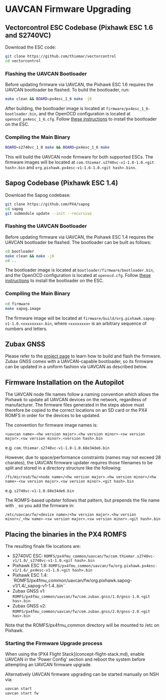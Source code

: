 # UAVCAN Firmware Upgrading

## Vectorcontrol ESC Codebase (Pixhawk ESC 1.6 and S2740VC)

Download the ESC code:

<div class="host-code"></div>

```sh
git clone https://github.com/thiemar/vectorcontrol
cd vectorcontrol
```

### Flashing the UAVCAN Bootloader

Before updating firmware via UAVCAN, the Pixhawk ESC 1.6 requires the UAVCAN bootloader be flashed. To build the bootloader, run:

<div class="host-code"></div>

```sh
make clean && BOARD=px4esc_1_6 make -j8
```

After building, the bootloader image is located at `firmware/px4esc_1_6-bootloader.bin`, and the OpenOCD configuration is located at `openocd_px4esc_1_6.cfg`. Follow [these instructions](uavcan-bootloader-installation.md) to install the bootloader on the ESC.

### Compiling the Main Binary

<div class="host-code"></div>

```sh
BOARD=s2740vc_1_0 make && BOARD=px4esc_1_6 make
```

This will build the UAVCAN node firmware for both supported ESCs. The firmware images will be located at `com.thiemar.s2740vc-v1-1.0-1.0.<git hash>.bin` and `org.pixhawk.px4esc-v1-1.6-1.0.<git hash>.binn`.

## Sapog Codebase (Pixhawk ESC 1.4)

Download the Sapog codebase:

<div class="host-code"></div>

```sh
git clone https://github.com/PX4/sapog
cd sapog
git submodule update --init --recursive
```

### Flashing the UAVCAN Bootloader

Before updating firmware via UAVCAN, the Pixhawk ESC 1.4 requires the UAVCAN bootloader be flashed. The bootloader can be built as follows:

<div class="host-code"></div>

```sh
cd bootloader
make clean && make -j8
cd ..
```

The bootloader image is located at `bootloader/firmware/bootloader.bin`, and the OpenOCD configuration is located at `openocd.cfg`. Follow [these instructions](uavcan-bootloader-installation.md) to install the bootloader on the ESC.

### Compiling the Main Binary

<div class="host-code"></div>

```sh
cd firmware
make sapog.image
```
The firmware image will be located at `firmware/build/org.pixhawk.sapog-v1-1.0.<xxxxxxxx>.bin`, where `<xxxxxxxx>` is an arbitrary sequence of numbers and letters.

## Zubax GNSS

Please refer to the [project page](https://github.com/Zubax/zubax_gnss) to learn how to build and flash the firmware.
Zubax GNSS comes with a UAVCAN-capable bootloader, so its firmware can be updated in a uniform fashion via UAVCAN as described below.

## Firmware Installation on the Autopilot

The UAVCAN node file names follow a naming convention which allows the Pixhawk to update all UAVCAN devices on the network, regardless of manufacturer. The firmware files generated in the steps above must therefore be copied to the correct locations on an SD card or the PX4 ROMFS in order for the devices to be updated.

The convention for firmware image names is:

  ```<uavcan name>-<hw version major>.<hw version minor>-<sw version major>.<sw version minor>.<version hash>.bin```

  e.g. ```com.thiemar.s2740vc-v1-1.0-1.0.68e34de6.bin```

However, due to space/performance constraints (names may not exceed 28 charates), the UAVCAN firmware updater requires those filenames to be split and stored in a directory structure like the following:

  ```/fs/microsd/fw/<node name>/<hw version major>.<hw version minor>/<hw name>-<sw version major>.<sw version minor>.<git hash>.bin```

 e.g. ```s2740vc-v1-1.0.68e34de6.bin```

The ROMFS-based updater follows that pattern, but prepends the file name with ```_``` so you add the firmware in:

  ```/etc/uavcan/fw/<device name>/<hw version major>.<hw version minor>/_<hw name>-<sw version major>.<sw version minor>.<git hash>.bin```

## Placing the binaries in the PX4 ROMFS

The resulting finale file locations are:

  * S2740VC ESC: `ROMFS/px4fmu_common/uavcan/fw/com.thiemar.s2740vc-v1/1.0/_s2740vc-v1-1.0.<git hash>.bin`
  * Pixhawk ESC 1.6: `ROMFS/px4fmu_common/uavcan/fw/org.pixhawk.px4esc-v1/1.6/_px4esc-v1-1.6.<git hash>.bin`
  * Pixhawk ESC 1.4: `ROMFS/px4fmu_common/uavcan/fw/org.pixhawk.sapog-v1/1.4/_sapog-v1-1.4.<git hash>.bin``
  * Zubax GNSS v1: `ROMFS/px4fmu_common/uavcan/fw/com.zubax.gnss/1.0/gnss-1.0.<git has>.bin`
  * Zubax GNSS v2: `ROMFS/px4fmu_common/uavcan/fw/com.zubax.gnss/2.0/gnss-2.0.<git has>.bin`

Note that the ROMFS/px4fmu_common directory will be mounted to /etc on Pixhawk.

### Starting the Firmware Upgrade process

<aside class="note">
When using the [PX4 Flight Stack](concept-flight-stack.md), enable UAVCAN in the 'Power Config' section and reboot the system before attempting an UAVCAN firmware upgrade.
</aside>

Alternatively UAVCAN firmware upgrading can be started manually on NSH via:

```sh
uavcan start
uavcan start fw
```
